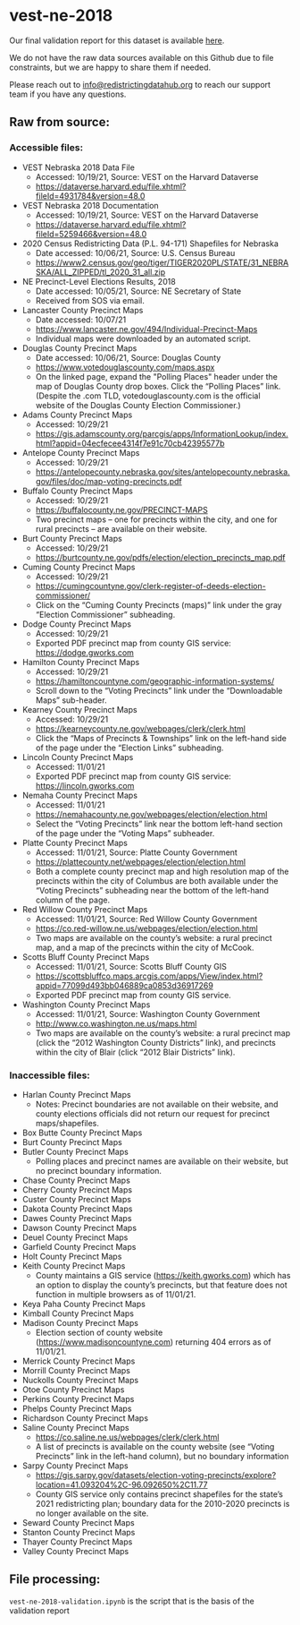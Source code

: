 # vest-ne-2018

Our final validation report for this dataset is available [here](https://redistrictingdatahub.org/dataset/vest-2018-nebraska-precinct-and-election-results/).

We do not have the raw data sources available on this Github due to file constraints, but we are happy to share them if needed. 

Please reach out to info@redistrictingdatahub.org to reach our support team if you have any questions.

## Raw from source:

### Accessible files: 
- VEST Nebraska 2018 Data File  
  - Accessed: 10/19/21, Source: VEST on the Harvard Dataverse
  - https://dataverse.harvard.edu/file.xhtml?fileId=4931784&version=48.0 
- VEST Nebraska 2018 Documentation
  - Accessed: 10/19/21, Source: VEST on the Harvard Dataverse
  - https://dataverse.harvard.edu/file.xhtml?fileId=5259466&version=48.0
- 2020 Census Redistricting Data (P.L. 94-171) Shapefiles for Nebraska
  - Date accessed: 10/06/21, Source: U.S. Census Bureau
  - https://www2.census.gov/geo/tiger/TIGER2020PL/STATE/31_NEBRASKA/ALL_ZIPPED/tl_2020_31_all.zip
- NE Precinct-Level Elections Results, 2018
  - Date accessed: 10/05/21, Source: NE Secretary of State
  - Received from SOS via email. 
- Lancaster County Precinct Maps
  - Date accessed: 10/07/21
  - https://www.lancaster.ne.gov/494/Individual-Precinct-Maps
  - Individual maps were downloaded by an automated script. 
- Douglas County Precinct Maps
  - Date accessed: 10/06/21, Source: Douglas County
  - https://www.votedouglascounty.com/maps.aspx 
  - On the linked page, expand the "Polling Places" header under the map of Douglas County drop boxes. Click the “Polling Places” link. (Despite the .com TLD, votedouglascounty.com is the official website of the Douglas County Election Commissioner.)
- Adams County Precinct Maps
  - Accessed: 10/29/21
  - https://gis.adamscounty.org/parcgis/apps/InformationLookup/index.html?appid=04ecfecee4314f7e91c70cb42395577b 
- Antelope County Precinct Maps
  - Accessed: 10/29/21
  - https://antelopecounty.nebraska.gov/sites/antelopecounty.nebraska.gov/files/doc/map-voting-precincts.pdf 
- Buffalo County Precinct Maps
  - Accessed: 10/29/21
  - https://buffalocounty.ne.gov/PRECINCT-MAPS 
  - Two precinct maps – one for precincts within the city, and one for rural precincts – are available on their website.
- Burt County Precinct Maps
  - Accessed: 10/29/21 
  - https://burtcounty.ne.gov/pdfs/election/election_precincts_map.pdf 
- Cuming County Precinct Maps
  - Accessed: 10/29/21
  - https://cumingcountyne.gov/clerk-register-of-deeds-election-commissioner/ 
  - Click on the “Cuming County Precincts (maps)” link under the gray “Election Commissioner” subheading.
- Dodge County Precinct Maps
  - Accessed: 10/29/21
  - Exported PDF precinct map from county GIS service: https://dodge.gworks.com 
- Hamilton County Precinct Maps
  - Accessed: 10/29/21
  - https://hamiltoncountyne.com/geographic-information-systems/
  - Scroll down to the “Voting Precincts” link under the “Downloadable Maps” sub-header.
- Kearney County Precinct Maps
  - Accessed: 10/29/21
  - https://kearneycounty.ne.gov/webpages/clerk/clerk.html 
  - Click the “Maps of Precincts & Townships” link on the left-hand side of the page under the “Election Links” subheading.
- Lincoln County Precinct Maps
  - Accessed: 11/01/21
  - Exported PDF precinct map from county GIS service: https://lincoln.gworks.com 
- Nemaha County Precinct Maps
  - Accessed: 11/01/21
  - https://nemahacounty.ne.gov/webpages/election/election.html 
  - Select the “Voting Precincts” link near the bottom left-hand section of the page under the “Voting Maps” subheader. 
- Platte County Precinct Maps
  - Accessed: 11/01/21, Source: Platte County Government
  - https://plattecounty.net/webpages/election/election.html 
  - Both a complete county precinct map and high resolution map of the precincts within the city of Columbus are both available under the “Voting Precincts” subheading near the bottom of the left-hand column of the page. 
- Red Willow County Precinct Maps
  - Accessed: 11/01/21, Source: Red Willow County Government
  - https://co.red-willow.ne.us/webpages/election/election.html 
  - Two maps are available on the county’s website: a rural precinct map, and a map of the precincts within the city of McCook.
- Scotts Bluff County Precinct Maps
  - Accessed: 11/01/21, Source: Scotts Bluff County GIS
  - https://scottsbluffco.maps.arcgis.com/apps/View/index.html?appid=77099d493bb046889ca0853d36917269  
  - Exported PDF precinct map from county GIS service.  
- Washington County Precinct Maps
  - Accessed: 11/01/21, Source: Washington County Government
  - http://www.co.washington.ne.us/maps.html 
  - Two maps are available on the county’s website: a rural precinct map (click the “2012 Washington County Districts” link), and precincts within the city of Blair (click “2012 Blair Districts” link).


### Inaccessible files: 
- Harlan County Precinct Maps
  - Notes: Precinct boundaries are not available on their website, and county elections officials did not return our request for precinct maps/shapefiles.  
- Box Butte County Precinct Maps
- Burt County Precinct Maps
- Butler County Precinct Maps
  - Polling places and precinct names are available on their website, but no precinct boundary information. 
- Chase County Precinct Maps
- Cherry County Precinct Maps
- Custer County Precinct Maps
- Dakota County Precinct Maps
- Dawes County Precinct Maps
- Dawson County Precinct Maps
- Deuel County Precinct Maps
- Garfield County Precinct Maps
- Holt County Precinct Maps
- Keith County Precinct Maps
  - County maintains a GIS service (https://keith.gworks.com) which has an option to display the county’s precincts, but that feature does not function in multiple browsers as of 11/01/21. 
- Keya Paha County Precinct Maps
- Kimball County Precinct Maps
- Madison County Precinct Maps
  - Election section of county website (https://www.madisoncountyne.com) returning 404 errors as of 11/01/21. 
- Merrick County Precinct Maps
- Morrill County Precinct Maps 
- Nuckolls County Precinct Maps
- Otoe County Precinct Maps
- Perkins County Precinct Maps
- Phelps County Precinct Maps
- Richardson County Precinct Maps
- Saline County Precinct Maps
  - https://co.saline.ne.us/webpages/clerk/clerk.html
  - A list of precincts is available on the county website (see “Voting Precincts” link in the left-hand column), but no boundary information
- Sarpy County Precinct Maps
  - https://gis.sarpy.gov/datasets/election-voting-precincts/explore?location=41.093204%2C-96.092650%2C11.77 
  - County GIS service only contains precinct shapefiles for the state’s 2021 redistricting plan; boundary data for the 2010-2020 precincts is no longer available on the site.
- Seward County Precinct Maps
- Stanton County Precinct Maps
- Thayer County Precinct Maps
- Valley County Precinct Maps

## File processing:

`vest-ne-2018-validation.ipynb` is the script that is the basis of the validation report
